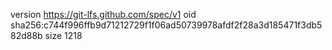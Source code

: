 version https://git-lfs.github.com/spec/v1
oid sha256:c744f996ffb9d71212729f1f06ad50739978afdf2f28a3d185471f3db582d88b
size 1218
